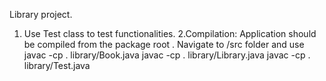 Library project.
1. Use Test class to test functionalities.
2.Compilation:
Application should be compiled from the package root . 
Navigate to /src folder and use 
javac -cp . library/Book.java
javac -cp . library/Library.java
javac -cp . library/Test.java